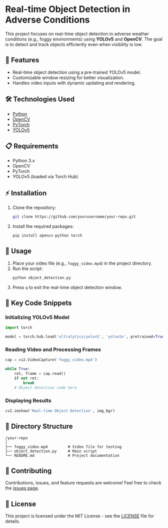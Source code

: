 # Real-time Object Detection in Adverse Conditions

This project focuses on real-time object detection in adverse weather conditions (e.g., foggy environments) using **YOLOv5** and **OpenCV**. The goal is to detect and track objects efficiently even when visibility is low.

## 🎯 Features

- Real-time object detection using a pre-trained YOLOv5 model.
- Customizable window resizing for better visualization.
- Handles video inputs with dynamic updating and rendering.

## 🛠️ Technologies Used

- [Python](https://www.python.org/)
- [OpenCV](https://opencv.org/)
- [PyTorch](https://pytorch.org/)
- [YOLOv5](https://github.com/ultralytics/yolov5)

## 📋 Requirements

- Python 3.x
- OpenCV
- PyTorch
- YOLOv5 (loaded via Torch Hub)

## ⚡ Installation

1. Clone the repository:
   ```bash
   git clone https://github.com/yourusername/your-repo.git
   ```
2. Install the required packages:
   ```bash
   pip install opencv-python torch
   ```

## 🚀 Usage

1. Place your video file (e.g., `foggy_video.mp4`) in the project directory.
2. Run the script:
   ```bash
   python object_detection.py
   ```
3. Press `q` to exit the real-time object detection window.

## 🔑 Key Code Snippets

### Initializing YOLOv5 Model
```python
import torch

model = torch.hub.load('ultralytics/yolov5', 'yolov5s', pretrained=True)
```

### Reading Video and Processing Frames
```python
cap = cv2.VideoCapture('foggy_video.mp4')

while True:
    ret, frame = cap.read()
    if not ret:
        break
    # Object detection code here
```

### Displaying Results
```python
cv2.imshow('Real-time Object Detection', img_bgr)
```

## 📂 Directory Structure

```
/your-repo
│
├── foggy_video.mp4         # Video file for testing
├── object_detection.py     # Main script
└── README.md               # Project documentation
```

## 🤝 Contributing

Contributions, issues, and feature requests are welcome! Feel free to check the [issues page](../../issues/).

## 📜 License

This project is licensed under the MIT License - see the [LICENSE](LICENSE) file for details.

